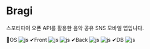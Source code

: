 # Bragi

스포티파이 오픈 API를 활용한 음악 공유 SNS 모바일 앱입니다.

📱OS
![js](https://img.shields.io/badge/Android-3DDC84?style=for-the-badge&logo=android&logoColor=white)
✔Front
![js](https://img.shields.io/badge/TypeScript-007ACC?style=for-the-badge&logo=typescript&logoColor=white)
![js](https://img.shields.io/badge/React_Native-20232A?style=for-the-badge&logo=react&logoColor=61DAFB)
✔Back
![js](https://img.shields.io/badge/Java-ED8B00?style=for-the-badge&logo=openjdk&logoColor=white)
![js](https://img.shields.io/badge/Spring-6DB33F?style=for-the-badge&logo=spring&logoColor=white)
✔DB
![js](https://img.shields.io/badge/PostgreSQL-316192?style=for-the-badge&logo=postgresql&logoColor=white)
